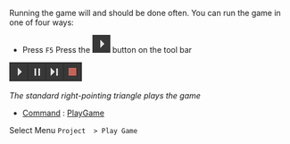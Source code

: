 Running the game will and should be done often. You can run the game in one of four ways:
* Press `F5`
 Press the ![image](https://raw.githubusercontent.com/ZilchEngine/ZilchFiles/master/doc_files/47180.png) button on the tool bar


![image](https://raw.githubusercontent.com/ZilchEngine/ZilchFiles/master/doc_files/47176.png)


*The standard right-pointing triangle plays the game*

- [ Command](https://github.com/ZilchEngine/ZilchDocs/blob/master/zilch_editor_documentation/zilchmanual/editor/editorcommands/commands.md) : [ PlayGame](https://github.com/ZilchEngine/ZilchDocs/blob/master/code_reference/command_reference.md#playgame)

 Select Menu `Project  > Play Game`
 

 